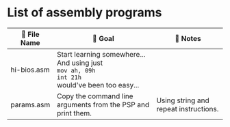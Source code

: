 # List of assembly programs

:floppy_disk: File Name | :school_satchel: Goal | :notebook: Notes 
---- | ----------- | ----------------------------- 
hi-bios.asm | Start learning somewhere... <br/>And using just <br/>`mov ah, 09h`<br/>`int 21h`<br/>would've been too easy... |
params.asm | Copy the command line arguments from the PSP and print them. | Using string and repeat instructions.